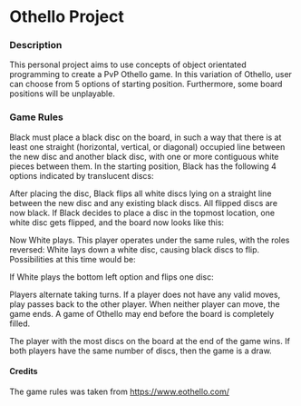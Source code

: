 # Othello Project

### Description
This personal project aims to use concepts of object orientated programming to create a PvP Othello game. 
In this variation of Othello, user can choose from 5 options of starting position. Furthermore, some board positions will be unplayable.

### Game Rules

Black must place a black disc on the board, in such a way that there is at least one straight (horizontal, vertical, or diagonal) occupied line between the new disc and another black disc, with one or more contiguous white pieces between them. In the starting position, Black has the following 4 options indicated by translucent discs:

After placing the disc, Black flips all white discs lying on a straight line between the new disc and any existing black discs. All flipped discs are now black. If Black decides to place a disc in the topmost location, one white disc gets flipped, and the board now looks like this:

Now White plays. This player operates under the same rules, with the roles reversed: White lays down a white disc, causing black discs to flip. Possibilities at this time would be:

If White plays the bottom left option and flips one disc:

Players alternate taking turns. If a player does not have any valid moves, play passes back to the other player. When neither player can move, the game ends. A game of Othello may end before the board is completely filled.

The player with the most discs on the board at the end of the game wins. If both players have the same number of discs, then the game is a draw.

#### Credits
The game rules was taken from https://www.eothello.com/ 
